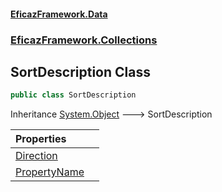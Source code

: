 #### [EficazFramework.Data](EficazFrameworkData.md 'EficazFramework Data')
### [EficazFramework.Collections](EficazFrameworkData.md#EficazFramework.Collections 'EficazFramework.Collections')

## SortDescription Class

```csharp
public class SortDescription
```

Inheritance [System.Object](https://docs.microsoft.com/en-us/dotnet/api/System.Object 'System.Object') &#129106; SortDescription

| Properties | |
| :--- | :--- |
| [Direction](EficazFramework.Collections/SortDescription/Direction.md 'EficazFramework.Collections.SortDescription.Direction') | |
| [PropertyName](EficazFramework.Collections/SortDescription/PropertyName.md 'EficazFramework.Collections.SortDescription.PropertyName') | |
